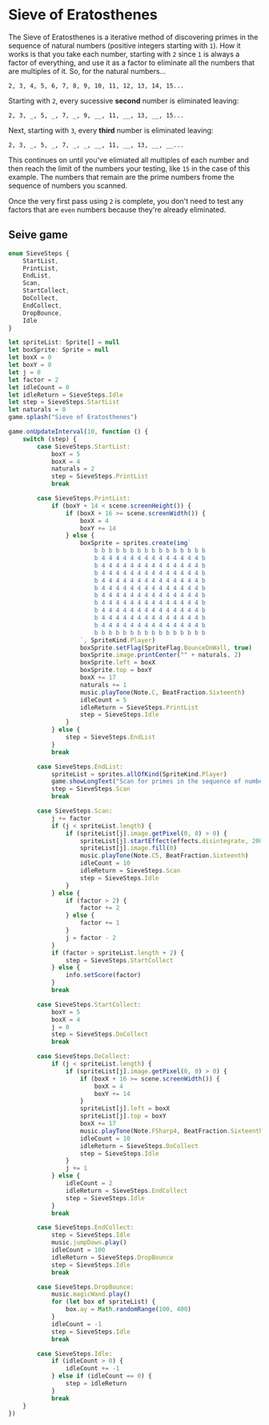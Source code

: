 # Sieve of Eratosthenes

The Sieve of Eratosthenes is a iterative method of discovering primes in the sequence of natural numbers (positive integers starting with `1`). How it works is that you take each number, starting with `2` since `1` is always a factor of everything, and use it as a factor to eliminate all the numbers that are multiples of it. So, for the natural numbers...

```
2, 3, 4, 5, 6, 7, 8, 9, 10, 11, 12, 13, 14, 15...
```

Starting with `2`, every sucessive **second** number is eliminated leaving:

```
2, 3, _, 5, _, 7, _, 9, __, 11, __, 13, __, 15...
```

Next, starting with `3`, every **third** number is eliminated leaving:

```
2, 3, _, 5, _, 7, _, _, __, 11, __, 13, __, __...
```

This continues on until you've elimiated all multiples of each number and then reach the limit of the numbers your testing, like `15` in the case of this example. The numbers that remain are the prime numbers frome the sequence of numbers you scanned.

Once the very first pass using `2` is complete, you don't need to test any factors that are ``even`` numbers because they're already eliminated.

## Seive game

```typescript
enum SieveSteps {
    StartList,
    PrintList,
    EndList,
    Scan,
    StartCollect,
    DoCollect,
    EndCollect,
    DropBounce,
    Idle
}

let spriteList: Sprite[] = null
let boxSprite: Sprite = null
let boxX = 0
let boxY = 0
let j = 0
let factor = 2
let idleCount = 0
let idleReturn = SieveSteps.Idle
let step = SieveSteps.StartList
let naturals = 0
game.splash("Sieve of Eratosthenes")

game.onUpdateInterval(10, function () {
    switch (step) {
        case SieveSteps.StartList:
            boxY = 5
            boxX = 4
            naturals = 2
            step = SieveSteps.PrintList
            break

        case SieveSteps.PrintList:
            if (boxY + 14 < scene.screenHeight()) {
                if (boxX + 16 >= scene.screenWidth()) {
                    boxX = 4
                    boxY += 14
                } else {
                    boxSprite = sprites.create(img`
                        b b b b b b b b b b b b b b b b
                        b 4 4 4 4 4 4 4 4 4 4 4 4 4 4 b
                        b 4 4 4 4 4 4 4 4 4 4 4 4 4 4 b
                        b 4 4 4 4 4 4 4 4 4 4 4 4 4 4 b
                        b 4 4 4 4 4 4 4 4 4 4 4 4 4 4 b
                        b 4 4 4 4 4 4 4 4 4 4 4 4 4 4 b
                        b 4 4 4 4 4 4 4 4 4 4 4 4 4 4 b
                        b 4 4 4 4 4 4 4 4 4 4 4 4 4 4 b
                        b 4 4 4 4 4 4 4 4 4 4 4 4 4 4 b
                        b 4 4 4 4 4 4 4 4 4 4 4 4 4 4 b
                        b 4 4 4 4 4 4 4 4 4 4 4 4 4 4 b
                        b b b b b b b b b b b b b b b b
                    `, SpriteKind.Player)
                    boxSprite.setFlag(SpriteFlag.BounceOnWall, true)
                    boxSprite.image.printCenter("" + naturals, 2)
                    boxSprite.left = boxX
                    boxSprite.top = boxY
                    boxX += 17
                    naturals += 1
                    music.playTone(Note.C, BeatFraction.Sixteenth)
                    idleCount = 5
                    idleReturn = SieveSteps.PrintList
                    step = SieveSteps.Idle
                }
            } else {
                step = SieveSteps.EndList
            }
            break

        case SieveSteps.EndList:
            spriteList = sprites.allOfKind(SpriteKind.Player)
            game.showLongText("Scan for primes in the sequence of numbers. The score will show your current factor.", DialogLayout.Center)
            step = SieveSteps.Scan
            break

        case SieveSteps.Scan:
            j += factor
            if (j < spriteList.length) {
                if (spriteList[j].image.getPixel(0, 0) > 0) {
                    spriteList[j].startEffect(effects.disintegrate, 200)
                    spriteList[j].image.fill(0)
                    music.playTone(Note.C5, BeatFraction.Sixteenth)
                    idleCount = 10
                    idleReturn = SieveSteps.Scan
                    step = SieveSteps.Idle
                }
            } else {
                if (factor > 2) {
                    factor += 2
                } else {
                    factor += 1
                }
                j = factor - 2
            }
            if (factor > spriteList.length + 2) {
                step = SieveSteps.StartCollect
            } else {
                info.setScore(factor)
            }
            break

        case SieveSteps.StartCollect:
            boxY = 5
            boxX = 4
            j = 0
            step = SieveSteps.DoCollect
            break

        case SieveSteps.DoCollect:
            if (j < spriteList.length) {
                if (spriteList[j].image.getPixel(0, 0) > 0) {
                    if (boxX + 16 >= scene.screenWidth()) {
                        boxX = 4
                        boxY += 14
                    }
                    spriteList[j].left = boxX
                    spriteList[j].top = boxY
                    boxX += 17
                    music.playTone(Note.FSharp4, BeatFraction.Sixteenth)
                    idleCount = 10
                    idleReturn = SieveSteps.DoCollect
                    step = SieveSteps.Idle
                }
                j += 1
            } else {
                idleCount = 2
                idleReturn = SieveSteps.EndCollect
                step = SieveSteps.Idle
            }
            break

        case SieveSteps.EndCollect:
            step = SieveSteps.Idle
            music.jumpDown.play()
            idleCount = 100
            idleReturn = SieveSteps.DropBounce
            step = SieveSteps.Idle
            break

        case SieveSteps.DropBounce:
            music.magicWand.play()
            for (let box of spriteList) {
                box.ay = Math.randomRange(100, 400)
            }
            idleCount = -1
            step = SieveSteps.Idle
            break

        case SieveSteps.Idle:
            if (idleCount > 0) {
                idleCount += -1
            } else if (idleCount == 0) {
                step = idleReturn
            }
            break
    }
})
```